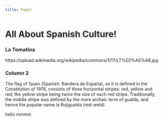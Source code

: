 ```yaml
---
title: Page2
---
```


<h1>All About Spanish Culture!</h1>
<div class="row">
<div class="col-sm-4">
<h3>La Tomatina</h3>
<p>https://upload.wikimedia.org/wikipedia/commons/1/17/LT%E0%A5%A8.jpg</p>
</div>
 <div class="col-sm-4">
      <h3>Column 2</h3>
      <p>The flag of Spain (Spanish: Bandera de España), as it is defined in the Constitution of 1978, consists of three horizontal stripes: red, yellow and red, the yellow stripe being twice the size of each red stripe. Traditionally, the middle stripe was defined by the more archaic term of gualda, and hence the popular name la Rojigualda (red-weld).</p>
  <div class="col-sm-4">
   <p> hello mmmm</p>
    </div>
